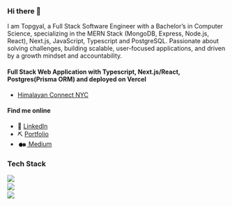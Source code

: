 

### Hi there 👋 
I am Topgyal, a Full Stack Software Engineer with a Bachelor’s in Computer Science, specializing in the MERN Stack (MongoDB, Express, Node.js, React), Next.js, JavaScript, Typescript and PostgreSQL. Passionate about solving challenges, building scalable, user-focused applications, and driven by a growth mindset and accountability.

#### Full Stack Web Application with Typescript, Next.js/React, Postgres(Prisma ORM) and deployed on Vercel
- [Himalayan Connect NYC](https://himalayan-connect-nyc.vercel.app/)

#### Find me online
- 💼 [LinkedIn](https://www.linkedin.com/in/topgyalgurung/)
- ⛏️ [Portfolio](http://topgyalgurung.me/)
- <a href="https://topgyalgurung.medium.com"> <img align="center" alt="Topgyal Tsering Medium" width="21px" src="https://raw.githubusercontent.com/edent/SuperTinyIcons/099dc12b59179d07d534069bc8551718f786d91a/images/svg/medium.svg" /> Medium
</a>

### Tech Stack
<div> 
  <img src="https://skillicons.dev/icons?i=js,typescript,python,java,css,html,tailwindcss" /> <br/>
  <img src="https://skillicons.dev/icons?i=react,next,express,nodejs"/> <br/>
  <img src="https://skillicons.dev/icons?i=mongodb,postgres,docker"/>
</div>
